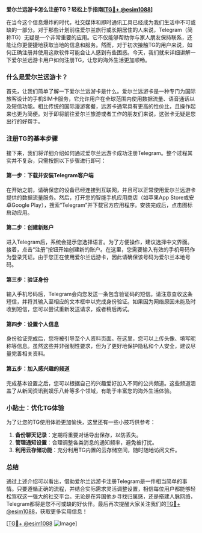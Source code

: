 **爱尔兰远游卡怎么注册TG？轻松上手指南[[TG💪+ @esim1088](https://t.me/s/esim1088)]**

在当今这个信息爆炸的时代，社交媒体和即时通讯工具已经成为我们生活中不可或缺的一部分。对于那些计划前往爱尔兰旅行或长期居住的人来说，Telegram（简称TG）无疑是一个非常重要的应用。它不仅能够帮助你与家人朋友保持联系，还能让你更便捷地获取当地的信息和服务。然而，对于初次接触TG的用户来说，如何正确注册并使用这款软件可能会让人感到有些困惑。今天，我们就来详细讲解一下爱尔兰远游卡用户如何注册TG，让您的海外生活更加顺畅。

### 什么是爱尔兰远游卡？

首先，让我们简单了解一下爱尔兰远游卡是什么。爱尔兰远游卡是一种专门为国际旅客设计的手机SIM卡服务，它允许用户在全球范围内使用数据流量、语音通话以及短信功能。相比传统的国际漫游套餐，远游卡通常具有更高的性价比，且操作起来也更为简便。对于即将前往爱尔兰旅游或者工作的朋友们来说，这张卡无疑是您出行的好帮手。

### 注册TG的基本步骤

接下来，我们将详细介绍如何通过爱尔兰远游卡成功注册Telegram。整个过程其实并不复杂，只需按照以下步骤进行即可：

#### 第一步：下载并安装Telegram客户端

在开始之前，请确保您的设备已经连接到互联网，并且可以正常使用爱尔兰远游卡提供的数据流量服务。然后，打开您的智能手机应用商店（如苹果App Store或安卓Google Play），搜索“Telegram”并下载官方应用程序。安装完成后，点击图标启动应用。

#### 第二步：创建新账户

进入Telegram后，系统会提示您选择语言。为了方便操作，建议选择中文界面。接着，点击“注册”按钮开始创建新的账户。在这里，您需要输入有效的手机号码作为登录凭证。由于您正在使用爱尔兰远游卡，因此请确保该号码为爱尔兰本地号码。

#### 第三步：验证身份

输入手机号码后，Telegram会向您发送一条包含验证码的短信。请注意查收这条短信，并将其输入至相应的文本框中以完成身份验证。如果因为网络原因未能及时收到短信，您可以尝试重新发送请求，或者稍后再试。

#### 第四步：设置个人信息

身份验证完成后，您将被引导至个人资料页面。在这里，您可以上传头像、填写昵称等信息。虽然这些并非强制性要求，但为了更好地保护隐私和个人安全，建议尽量完善相关资料。

#### 第五步：加入感兴趣的频道

完成基本设置之后，您可以根据自己的兴趣爱好加入不同的公共频道。这些频道涵盖了从新闻资讯到娱乐八卦等多个领域，有助于丰富您的海外生活体验。

### 小贴士：优化TG体验

为了让您的TG使用体验更加愉快，这里还有一些小技巧供参考：

1. **备份聊天记录**：定期将重要对话导出保存，以防丢失。
2. **管理通知设置**：合理调整各类消息的通知频率，避免被打扰。
3. **利用云存储功能**：充分利用TG内置的云存储空间，随时随地访问文件。

### 总结

通过上述介绍可以看出，借助爱尔兰远游卡注册Telegram是一件相当简单的事情。只要遵循正确的流程，并结合实际需求灵活调整设置，相信每位用户都能够轻松驾驭这一强大的社交平台。无论是在异国他乡寻找归属感，还是搭建人脉网络，Telegram都将是您不可或缺的好伙伴。最后再次提醒大家关注我们的[TG💪+ @esim1088](https://t.me/s/esim1088)，获取更多实用信息！

[[TG💪+ @esim1088](https://t.me/s/esim1088) ![Image](https://i.postimg.cc/4NQfJmqS/Snipaste-2025-05-13-00-14-12.png)]